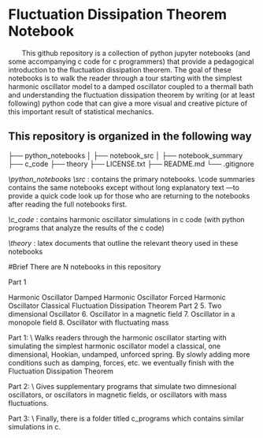 # **Fluctuation Dissipation Theorem Notebook**

&nbsp;&nbsp;&nbsp;&nbsp;&nbsp;&nbsp; This github repository is a collection of python jupyter notebooks (and some accompanying c code for c programmers) that provide a pedagogical introduction to the fluctuation dissipation theorem. The goal of these notebooks is to walk the reader through a tour starting with the simplest harmonic oscillator model to a damped oscillator coupled to a thermall bath and understanding the fluctuation dissipation theorem by writing (or at least following) python code that can give a more visual and creative picture of this important result of statistical mechanics.

## **This repository is organized in the following way**

├── python_notebooks
│   ├── notebook_src
│   ├── notebook_summary
├── c_code
├── theory
├── LICENSE.txt
├── README.md
└── .gitignore

*\python_notebooks \src* : contains the primary notebooks. \code summaries contains the same notebooks except without long explanatory text —to provide a quick code look up for those who are returning to the notebooks after reading the full notebooks first.

*\c_code* : contains harmonic oscillator simulations in c code (with python programs that analyze the results of the c code)

*\theory* : latex documents that outline the relevant theory used in these notebooks

#Brief There are N notebooks in this repository

Part 1

Harmonic Oscillator
Damped Harmonic Oscillator
Forced Harmonic Oscillator
Classical Fluctuation Dissipation Theorem
Part 2 5. Two dimensional Oscillator 6. Oscillator in a magnetic field 7. Oscillator in a monopole field 8. Oscillator with fluctuating mass



Part 1: \\
Walks readers through the harmonic oscillator starting with simulating the simplest harmonic oscillator model a classical, one dimensional, Hookian, undamped, unforced spring. By slowly adding more conditions such as damping, forces, etc. we eventually finish with the Fluctuation Dissipation Theorem


Part 2: \\
Gives supplementary programs that simulate two dimnesional oscillators, or oscillators in magnetic fields, or oscillators with mass fluctuations.


Part 3: \\
Finally, there is a folder titled c_programs which contains similar simulations in c. 
